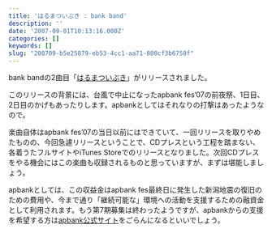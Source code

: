 ```yaml
---
title: 'はるまついぶき : bank band'
description: ''
date: '2007-09-01T10:13:16.000Z'
categories: []
keywords: []
slug: "200709-b5e25879-eb53-4cc1-aa71-800cf3b6758f"
---
```

bank bandの2曲目「[はるまついぶき](http://www.apbank-ecoreso.jp/07/harumatsuibuki/index.html)」がリリースされました。[](http://click.linksynergy.com/fs-bin/stat?id=2t5t2JKnvwE&offerid=94348&type=3&subid=0&tmpid=2192&RD_PARM1=http%253A%252F%252Fphobos.apple.com%252FWebObjects%252FMZStore.woa%252Fwa%252FviewAlbum%253Fi%253D262984830%2526id%253D262984823%2526s%253D143462%2526partnerId%253D30)

このリリースの背景には、台風で中止になったapbank fes’07の前夜祭、1日目、2日目のかげもあったりします。apbankとしてはそれなりの打撃はあったようなので。

楽曲自体はapbank fes’07の当日以前にはできていて、一回リリースを取りやめたものの、今回急遽リリースということで、CDプレスという工程を踏まない、各着うたフルサイトやiTunes Storeでのリリースとなりました。次回CDプレスをやる機会にはこの楽曲も収録されるものと思っていますが、まずは堪能しましょう。

apbankとしては、この収益金はapbank fes最終日に発生した新潟地震の復旧のための費用や、今まで通り「継続可能な」環境への活動を支援するための融資金として利用されます。もう第7期募集は終わったようですが、apbankからの支援を希望する方は[apbank公式サイト](http://www.apbank.jp/)をごらんになるといいでしょう。